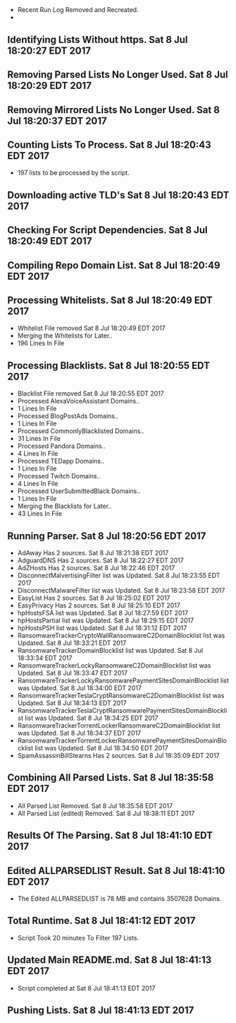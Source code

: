 ##  
* Recent Run Log Removed and Recreated.
* 

## Identifying Lists Without https. Sat 8 Jul 18:20:27 EDT 2017
##  

## Removing Parsed Lists No Longer Used. Sat 8 Jul 18:20:29 EDT 2017

## Removing Mirrored Lists No Longer Used. Sat 8 Jul 18:20:37 EDT 2017

## Counting Lists To Process. Sat 8 Jul 18:20:43 EDT 2017
* 	197 lists to be processed by the script. 

## Downloading active TLD's Sat 8 Jul 18:20:43 EDT 2017


## Checking For Script Dependencies. Sat 8 Jul 18:20:49 EDT 2017

## Compiling Repo Domain List. Sat 8 Jul 18:20:49 EDT 2017
## Processing Whitelists. Sat 8 Jul 18:20:49 EDT 2017
* Whitelist File removed Sat 8 Jul 18:20:49 EDT 2017
* Merging the Whitelists for Later..
* 	196 Lines In File

## Processing Blacklists. Sat 8 Jul 18:20:55 EDT 2017
* Blacklist File removed Sat 8 Jul 18:20:55 EDT 2017
* Processed AlexaVoiceAssistant Domains..
* 	1 Lines In File
* Processed BlogPostAds Domains..
* 	1 Lines In File
* Processed CommonlyBlacklisted Domains..
* 	31 Lines In File
* Processed Pandora Domains..
* 	4 Lines In File
* Processed TEDapp Domains..
* 	1 Lines In File
* Processed Twitch Domains..
* 	4 Lines In File
* Processed UserSubmittedBlack Domains..
* 	1 Lines In File
* Merging the Blacklists for Later..
* 	43 Lines In File


## Running Parser. Sat 8 Jul 18:20:56 EDT 2017
* AdAway Has 2 sources. Sat 8 Jul 18:21:38 EDT 2017
* AdguardDNS Has 2 sources. Sat 8 Jul 18:22:27 EDT 2017
* AdZHosts Has 2 sources. Sat 8 Jul 18:22:46 EDT 2017
* DisconnectMalvertisingFilter list was Updated. Sat 8 Jul 18:23:55 EDT 2017
* DisconnectMalwareFilter list was Updated. Sat 8 Jul 18:23:58 EDT 2017
* EasyList Has 2 sources. Sat 8 Jul 18:25:02 EDT 2017
* EasyPrivacy Has 2 sources. Sat 8 Jul 18:25:10 EDT 2017
* hpHostsFSA list was Updated. Sat 8 Jul 18:27:59 EDT 2017
* hpHostsPartial list was Updated. Sat 8 Jul 18:29:15 EDT 2017
* hpHostsPSH list was Updated. Sat 8 Jul 18:31:12 EDT 2017
* RansomwareTrackerCryptoWallRansomwareC2DomainBlocklist list was Updated. Sat 8 Jul 18:33:21 EDT 2017
* RansomwareTrackerDomainBlocklist list was Updated. Sat 8 Jul 18:33:34 EDT 2017
* RansomwareTrackerLockyRansomwareC2DomainBlocklist list was Updated. Sat 8 Jul 18:33:47 EDT 2017
* RansomwareTrackerLockyRansomwarePaymentSitesDomainBlocklist list was Updated. Sat 8 Jul 18:34:00 EDT 2017
* RansomwareTrackerTeslaCryptRansomwareC2DomainBlocklist list was Updated. Sat 8 Jul 18:34:13 EDT 2017
* RansomwareTrackerTeslaCryptRansomwarePaymentSitesDomainBlocklist list was Updated. Sat 8 Jul 18:34:25 EDT 2017
* RansomwareTrackerTorrentLockerRansomwareC2DomainBlocklist list was Updated. Sat 8 Jul 18:34:37 EDT 2017
* RansomwareTrackerTorrentLockerRansomwarePaymentSitesDomainBlocklist list was Updated. Sat 8 Jul 18:34:50 EDT 2017
* SpamAssassinBillStearns Has 2 sources. Sat 8 Jul 18:35:09 EDT 2017

## Combining All Parsed Lists. Sat 8 Jul 18:35:58 EDT 2017
* All Parsed List Removed. Sat 8 Jul 18:35:58 EDT 2017
* All Parsed List (edited) Removed. Sat 8 Jul 18:38:11 EDT 2017

## Results Of The Parsing. Sat 8 Jul 18:41:10 EDT 2017
## Edited ALLPARSEDLIST Result. Sat 8 Jul 18:41:10 EDT 2017
* The Edited ALLPARSEDLIST is 78 MB and contains 	3507628 Domains.

## Total Runtime. Sat 8 Jul 18:41:12 EDT 2017
* Script Took 20 minutes To Filter  197 Lists.

## Updated Main README.md. Sat 8 Jul 18:41:13 EDT 2017

* Script completed at Sat 8 Jul 18:41:13 EDT 2017

## Pushing Lists. Sat 8 Jul 18:41:13 EDT 2017
